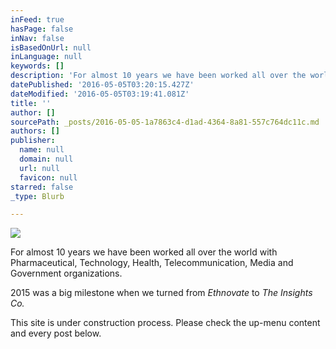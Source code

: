 ```yaml
---
inFeed: true
hasPage: false
inNav: false
isBasedOnUrl: null
inLanguage: null
keywords: []
description: 'For almost 10 years we have been worked all over the world with Pharmaceutical, Technology, Health, Telecommunication, Media and Government organizations.'
datePublished: '2016-05-05T03:20:15.427Z'
dateModified: '2016-05-05T03:19:41.081Z'
title: ''
author: []
sourcePath: _posts/2016-05-05-1a7863c4-d1ad-4364-8a81-557c764dc11c.md
authors: []
publisher:
  name: null
  domain: null
  url: null
  favicon: null
starred: false
_type: Blurb

---
```

![](https://the-grid-user-content.s3-us-west-2.amazonaws.com/1eb677bc-fd11-4b7b-a73a-9b16bf4d4fb9.png)

For almost 10 years we have been worked all over the world with Pharmaceutical, Technology, Health, Telecommunication, Media and Government organizations.

2015 was a big milestone when we turned from _Ethnovate_ to _The Insights Co._

This site is under construction process. Please check the up-menu content and every post below.